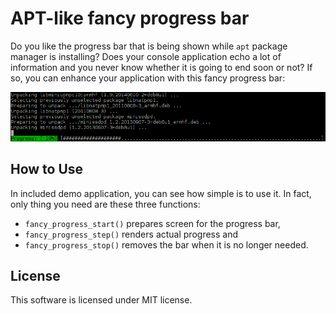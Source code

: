 APT-like fancy progress bar
===========================
Do you like the progress bar that is being shown while `apt` package manager is installing? Does your console application echo a lot of information and you never know whether it is going to end soon or not? If so, you can enhance your application with this fancy progress bar:

![APT progress bar](apt.png)

How to Use
----------
In included demo application, you can see how simple is to use it. In fact, only thing you need are these three functions:
- `fancy_progress_start()` prepares screen for the progress bar,
- `fancy_progress_step()` renders actual progress and
- `fancy_progress_stop()` removes the bar when it is no longer needed.

License
-------
This software is licensed under MIT license.
